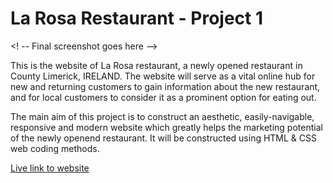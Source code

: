 # La Rosa Restaurant - Project 1

<! -- Final screenshot goes here -->

This is the website of La Rosa restaurant, a newly opened restaurant in County Limerick, IRELAND. The website will serve as a vital online hub for new and returning customers to gain information about the new restaurant, and for local customers to consider it as a prominent option for eating out.

The main aim of this project is to construct an aesthetic, easily-navigable, responsive and modern website which greatly helps the marketing potential of the newly openend restaurant. It will be constructed using HTML & CSS web coding methods.

[Live link to website](https://kevinjohnkiely.github.io/la-rosa-restaurant-project-1/)